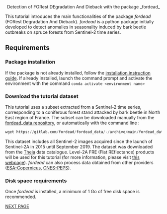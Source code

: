  <div align="center"> Detection of FORest DEgradation And Dieback with the package _fordead_ </div>

This tutorial introduces the main functionalities of the package _fordead_  (FORest Degradation And Dieback). 
_fordead_ is a python package initially developed to detect anomalies in seasonality induced by bark beetle outbreaks on spruce forests from Sentinel-2 time series.

## Requirements
### Package installation 
If the package is not already installed, follow the [installation instruction guide](https://fordead.gitlab.io/fordead_package/docs/Installation/). 
If already installed, launch the command prompt and activate the environment with the command `conda activate <environment name>`

### Download the tutorial dataset
This tutorial uses a subset extracted from a Sentinel-2 time series, corresponding to a coniferous forest stand attacked by bark beetle in North East region of France. 
The subset can be downloaded manually from the [fordead_data repository](https://gitlab.com/fordead/fordead_data), or automatically with the command line :

```python
wget https://gitlab.com/fordead/fordead_data/-/archive/main/fordead_data-main.zip
```

This dataset includes all Sentinel-2 images acquired since the launch of Sentinel-2A in 2015 until September 2019. 
The dataset was downloaded from the [Theia](https://www.theia-land.fr/) data catalogue. 
Level-2A FRE (Flat REflectance) products will be used for this tutorial (for more information, please visit [this webpage](https://labo.obs-mip.fr/multitemp/sentinel-2/theias-sentinel-2-l2a-product-format/#English)).
_fordead_ can also process data obtained from other providers ([ESA-Copernicus](https://scihub.copernicus.eu/), [CNES-PEPS](https://peps.cnes.fr/rocket/#/home)).

### Disk space requirements

Once _fordead_ is installed, a minimum of 1 Go of free disk space is recommended.

[NEXT PAGE](https://fordead.gitlab.io/fordead_package/docs/Tutorial/01_compute_masked_vegetationindex)





